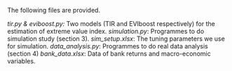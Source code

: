 The following files are provided.

*tir.py & eviboost.py:* Two models (TIR and EVIboost respectively) for the estimation of extreme value index.
*simulation.py*: Programmes to do simulation study (section 3).
*sim_setup.xlsx*: The tuning parameters we use for simulation.
*data_analysis.py*: Programmes to do real data analysis (section 4)
*bank_data.xlsx*: Data of bank returns and macro-economic variables.





